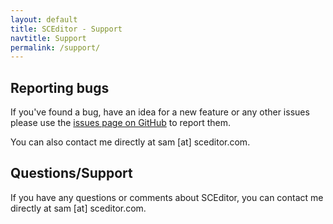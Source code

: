 ```yaml
---
layout: default
title: SCEditor - Support
navtitle: Support
permalink: /support/
---
```


## Reporting bugs
If you've found a bug, have an idea for a new feature or any other issues please use the [issues page on GitHub](https://github.com/samclarke/SCEditor/issues/new) to report them.

You can also contact me directly at sam [at] sceditor.com.


## Questions/Support
If you have any questions or comments about SCEditor, you can contact me directly  at  sam [at] sceditor.com.
